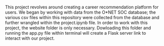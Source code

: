 This project revolves around creating a career recommendation platform for users. We began by working with data from the O*NET SOC database; the various csv files within this repository were collected from the database and further wrangled within the project.ipynb file. In order to work with this project, the website folder is only necessary. Dowloading this folder and running the app.py file within terminal will create a Flask server link to interact with our project. 
